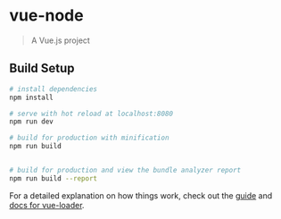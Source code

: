 # vue-node

> A Vue.js project

## Build Setup

``` bash
# install dependencies
npm install

# serve with hot reload at localhost:8080
npm run dev

# build for production with minification
npm run build


# build for production and view the bundle analyzer report
npm run build --report
```

For a detailed explanation on how things work, check out the [guide](http://vuejs-templates.github.io/webpack/) and [docs for vue-loader](http://vuejs.github.io/vue-loader).
